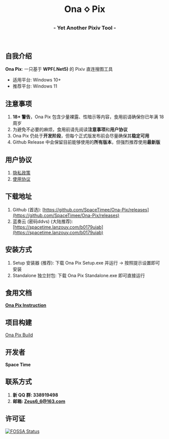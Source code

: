 <h1 align="center">Ona 🝔 Pix</h1>
<h3 align="center">- Yet Another Pixiv Tool -</h3>

</br>

## 自我介绍
**Ona Pix**: 一只基于 **WPF(.Net5)** 的 Pixiv 直连搜图工具

* 适用平台: Windows 10+
* 推荐平台: Windows 11

## 注意事项
1. **18+ 警告**，Ona Pix 包含少量裸露、性暗示等内容，食用前请确保你已年满 18 周岁
2. 为避免不必要的麻烦，食用前请先阅读**注意事项**和**用户协议**
3. Ona Pix 仍处于**开发阶段**，但每个正式版发布前会尽量确保其**稳定可用**
4. Github Release 中会保留目前能够使用的**所有版本**，但强烈推荐使用**最新版**

## 用户协议
1. [隐私政策](https://thoughts.teambition.com/share/621ddd42c6a7bc00410f6e20#title=Ona_Pix_隐私政策)
2. [使用协议](https://thoughts.teambition.com/share/621ddd105cb4ab00411c9200#title=Ona_Pix_使用协议)

## 下载地址
1. Github (首选): [https://github.com/SpaceTimee/Ona-Pix/releases](https://github.com/SpaceTimee/Ona-Pix/releases)
2. 蓝奏云 (密码ddvs) (大陆推荐): [https://spacetime.lanzouy.com/b0179uiab](https://spacetime.lanzouy.com/b0179uiab)

## 安装方式
1. Setup 安装器 (推荐): 下载 Ona Pix Setup.exe 并运行 -> 按照提示设置即可安装
2. Standalone 独立封包: 下载 Ona Pix Standalone.exe 即可直接运行

## 食用文档
**[Ona Pix Instruction](https://github.com/SpaceTimee/Ona-Pix/wiki/Ona-Pix-Instruction)**

## 项目构建
[Ona Pix Build](https://github.com/SpaceTimee/Ona-Pix/wiki/Ona-Pix-Build)

## 开发者
**Space Time**

## 联系方式
1. **新 QQ 群: 338919498**
2. **邮箱: Zeus6_6@163.com**

## 许可证
[![FOSSA Status](https://app.fossa.com/api/projects/git%2Bgithub.com%2FSpaceTimee%2FOna-Pix.svg?type=large)](https://app.fossa.com/projects/git%2Bgithub.com%2FSpaceTimee%2FOna-Pix?ref=badge_large)

